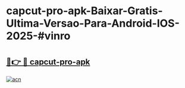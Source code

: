 # capcut-pro-apk-Baixar-Gratis-Ultima-Versao-Para-Android-IOS-2025-#vinro

# <h2><a href="https://ainizakaria.my?title=capcut-pro-apk&ref=24M">🔗👉 🔴 capcut-pro-apk</a></h2>

[![acn](https://github.com/user-attachments/assets/0f9c940e-d8b0-45ae-aac7-cd30a18b3e1c)](https://ainizakaria.my?title=capcut-pro-apk&ref=24M)

